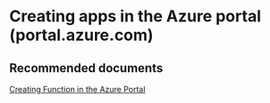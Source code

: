 <properties
	pageTitle="Creating apps in the Azure portal (portal.azure.com)"
	description="Creating apps in the Azure portal (portal.azure.com)"
	service="microsoft.web"
	resource="functions"
	authors="shrahman"
	displayOrder=""
	selfHelpType="generic"
	supportTopicIds="32518053"
	resourceTags=""
	productPesIds="16072"
	cloudEnvironments="public, Fairfax"
	articleId="d2e26343-204f-4c15-b398-18880b8c33d7"
/>

# Creating apps in the Azure portal (portal.azure.com)

## **Recommended documents**

[Creating Function in the Azure Portal](https://docs.microsoft.com/azure/azure-functions/functions-create-first-azure-function)<br>